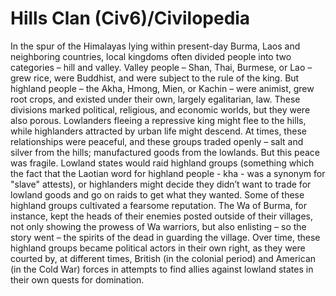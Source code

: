 # Hills Clan (Civ6)/Civilopedia

In the spur of the Himalayas lying within present-day Burma, Laos and neighboring countries, local kingdoms often divided people into two categories – hill and valley. Valley people – Shan, Thai, Burmese, or Lao – grew rice, were Buddhist, and were subject to the rule of the king. But highland people – the Akha, Hmong, Mien, or Kachin – were animist, grew root crops, and existed under their own, largely egalitarian, law. These divisions marked political, religious, and economic worlds, but they were also porous. Lowlanders fleeing a repressive king might flee to the hills, while highlanders attracted by urban life might descend.
At times, these relationships were peaceful, and these groups traded openly – salt and silver from the hills; manufactured goods from the lowlands. But this peace was fragile. Lowland states would raid highland groups (something which the fact that the Laotian word for highland people - kha - was a synonym for "slave" attests), or highlanders might decide they didn’t want to trade for lowland goods and go on raids to get what they wanted. Some of these highland groups cultivated a fearsome reputation. The Wa of Burma, for instance, kept the heads of their enemies posted outside of their villages, not only showing the prowess of Wa warriors, but also enlisting – so the story went – the spirits of the dead in guarding the village. Over time, these highland groups became political actors in their own right, as they were courted by, at different times, British (in the colonial period) and American (in the Cold War) forces in attempts to find allies against lowland states in their own quests for domination.